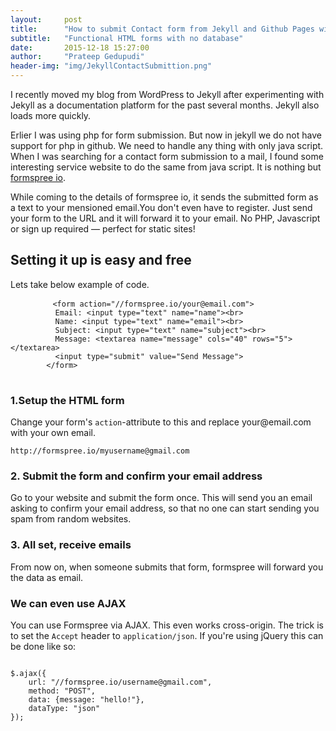 ```yaml
---
layout:     post
title:      "How to submit Contact form from Jekyll and Github Pages with out any server implementation"
subtitle:   "Functional HTML forms with no database"
date:       2015-12-18 15:27:00
author:     "Prateep Gedupudi"
header-img: "img/JekyllContactSubmittion.png"
---
```

<p>
	I recently moved my blog from WordPress to Jekyll after experimenting with Jekyll as a documentation platform for the past several months. Jekyll also loads more quickly.
</p>
<p>
	Erlier I was using php for form submission. But now in jekyll we do not have support for php in github. We need to handle any thing with only java script. When I was searching for a contact form submission to a mail, I found some interesting service website to do the same from java script. 
	It is nothing but <a href="http://formspree.io/">formspree io</a>. 
</p>
<p>
	While coming to the details of formspree io, it sends the submitted form as a text to your mensioned email.You don't even have to register. Just send your form to the URL and it will forward it to your email. No PHP, Javascript or sign up required — perfect for static sites!
</p>
<h2 class="section-heading">Setting it up is easy and free</h2>
<p>
	Lets take below example of code.
</p>
<p>
	<pre>
		<code class="language-html" data-lang="html"><span class="nt">&lt;form</span> <span class="na">action=</span><span class="s">&quot;//formspree.io/your@email.com&quot;</span><span class="nt">&gt;</span>
		  Email: <span class="nt">&lt;input</span> <span class="na">type=</span><span class="s">&quot;text&quot;</span> <span class="na">name=</span><span class="s">&quot;name&quot;</span><span class="nt">&gt;&lt;br&gt;</span>
		  Name: <span class="nt">&lt;input</span> <span class="na">type=</span><span class="s">&quot;text&quot;</span> <span class="na">name=</span><span class="s">&quot;email&quot;</span><span class="nt">&gt;&lt;br&gt;</span>
		  Subject: <span class="nt">&lt;input</span> <span class="na">type=</span><span class="s">&quot;text&quot;</span> <span class="na">name=</span><span class="s">&quot;subject&quot;</span><span class="nt">&gt;&lt;br&gt;</span>
		  Message: <span class="nt">&lt;textarea</span> <span class="na">name=</span><span class="s">&quot;message&quot;</span> <span class="na">cols=</span><span class="s">&quot;40&quot;</span> <span class="na">rows=</span><span class="s">&quot;5&quot;</span><span class="nt">&gt;&lt;/textarea&gt;</span>
		  <span class="nt">&lt;input</span> <span class="na">type=</span><span class="s">&quot;submit&quot;</span> <span class="na">value=</span><span class="s">&quot;Send Message&quot;</span><span class="nt">&gt;</span>
		<span class="nt">&lt;/form&gt;</span></code>
	</pre>
</p>

<h3>1.Setup the HTML form</h3>
<p>
	Change your form's <code>action</code>-attribute to this and replace your@email.com with your own email.
</p>
<code>http://formspree.io/myusername@gmail.com</code>
<h3>2. Submit the form and confirm your email address</h3>
<p>
	Go to your website and submit the form once. This will send you an email asking to confirm your email address, so that no one can start sending you spam from random websites.
</p>
<h3>3. All set, receive emails</h3>
<p>
	From now on, when someone submits that form, formspree will forward you the data as email.
</p>
<h3>We can even use AJAX</h3>
<p>
	You can use Formspree via AJAX. This even works cross-origin. The trick is to set the <code>Accept</code> header to <code>application/json</code>. If you're using jQuery this can be done like so:
</p>
<pre><code>
$.ajax({
    url: "//formspree.io/username@gmail.com", 
    method: "POST",
    data: {message: "hello!"},
    dataType: "json"
});
</code></pre>
<div class="embed-responsive embed-responsive-16by9">
	
</div>
